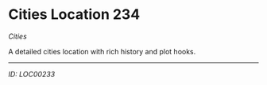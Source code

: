 # Cities Location 234

*Cities*

A detailed cities location with rich history and plot hooks.

---
*ID: LOC00233*
